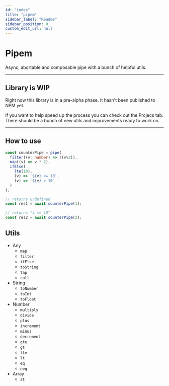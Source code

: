 ```yaml
---
id: "index"
title: "pipem"
sidebar_label: "Readme"
sidebar_position: 0
custom_edit_url: null
---
```


# Pipem

Async, abortable and composable pipe with a bunch of helpful utils.

___

## Library is WIP
Right now this library is in a pre-alpha phase. It hasn't been published to NPM yet.

If you want to help speed up the process you can check out the Projecs tab. There should be a bunch of new utils and improvements ready to work on.

___

## How to use

```ts
const counterPipe = pipe(
  filter((v: number) => !(v%2)),
  map((v) => v * 2),
  ifElse(
    lte(10),
    (v) => `${v} <= 10`,
    (v) => `${v} > 10`
  )
);

// returns undefined
const res1 = await counterPipe(1);

// returns "4 <= 10"
const res2 = await counterPipe(2);
```

## Utils
- Any
  - `map`
  - `filter`
  - `ifElse`
  - `toString`
  - `tap`
  - `call`
- String
  - `toNumber`
  - `toInt`
  - `toFloat`
- Number
  - `multiply`
  - `divide`
  - `plus`
  - `increment`
  - `minus`
  - `decrement`
  - `gte`
  - `gt`
  - `lte`
  - `lt`
  - `eq`
  - `neq`
- Array
  - `at`
